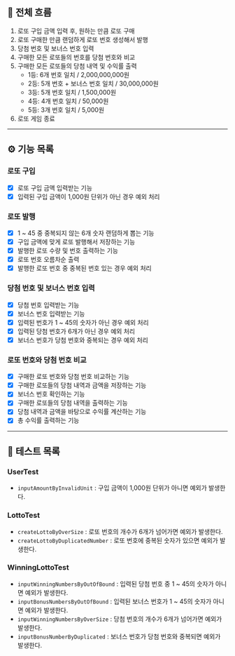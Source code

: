 ## 🎯 전체 흐름

1. 로또 구입 금액 입력 후, 원하는 만큼 로또 구매
2. 로또 구매한 만큼 랜덤하게 로또 번호 생성해서 발행
3. 당첨 번호 및 보너스 번호 입력
4. 구매한 모든 로또들의 번호를 당첨 번호와 비교
5. 구매한 모든 로또들의 당첨 내역 및 수익률 출력
   - 1등: 6개 번호 일치 / 2,000,000,000원
   - 2등: 5개 번호 + 보너스 번호 일치 / 30,000,000원
   - 3등: 5개 번호 일치 / 1,500,000원
   - 4등: 4개 번호 일치 / 50,000원
   - 5등: 3개 번호 일치 / 5,000원
6. 로또 게임 종료

---

## ⚙️ 기능 목록

### 로또 구입  
- [x] 로또 구입 금액 입력받는 기능
- [x] 입력된 구입 금액이 1,000원 단위가 아닌 경우 예외 처리

### 로또 발행  
- [x] 1 ~ 45 중 중복되지 않는 6개 숫자 랜덤하게 뽑는 기능
- [x] 구입 금액에 맞게 로또 발행해서 저장하는 기능
- [x] 발행한 로또 수량 및 번호 출력하는 기능
- [x] 로또 번호 오름차순 출력
- [x] 발행한 로또 번호 중 중복된 번호 있는 경우 예외 처리

### 당첨 번호 및 보너스 번호 입력  
- [x] 당첨 번호 입력받는 기능
- [x] 보너스 번호 입력받는 기능
- [x] 입력된 번호가 1 ~ 45의 숫자가 아닌 경우 예외 처리
- [x] 입력된 당첨 번호가 6개가 아닌 경우 예외 처리
- [x] 보너스 번호가 당첨 번호와 중복되는 경우 예외 처리

### 로또 번호와 당첨 번호 비교
- [x] 구매한 로또 번호와 당첨 번호 비교하는 기능
- [x] 구매한 로또들의 당첨 내역과 금액을 저장하는 기능
- [x] 보너스 번호 확인하는 기능
- [x] 구매한 로또들의 당첨 내역을 출력하는 기능
- [x] 당첨 내역과 금액을 바탕으로 수익률 계산하는 기능
- [x] 총 수익률 출력하는 기능

---

## 🚦 테스트 목록

### UserTest
- `inputAmountByInvalidUnit` : 구입 금액이 1,000원 단위가 아니면 예외가 발생한다.

### LottoTest
- `createLottoByOverSize` : 로또 번호의 개수가 6개가 넘어가면 예외가 발생한다.
- `createLottoByDuplicatedNumber` : 로또 번호에 중복된 숫자가 있으면 예외가 발생한다.

### WinningLottoTest
- `inputWinningNumbersByOutOfBound` : 입력된 당첨 번호 중 1 ~ 45의 숫자가 아니면 예외가 발생한다.
- `inputBonusNumbersByOutOfBound` : 입력된 보너스 번호가 1 ~ 45의 숫자가 아니면 예외가 발생한다.
- `inputWinningNumbersByOverSize` : 당첨 번호의 개수가 6개가 넘어가면 예외가 발생한다.
- `inputBonusNumberByDuplicated` : 보너스 번호가 당첨 번호와 중복되면 예외가 발생한다.
